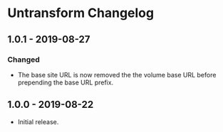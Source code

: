 # Untransform Changelog

## 1.0.1 - 2019-08-27
### Changed
- The base site URL is now removed the the volume base URL before prepending the base URL prefix.

## 1.0.0 - 2019-08-22
- Initial release.
